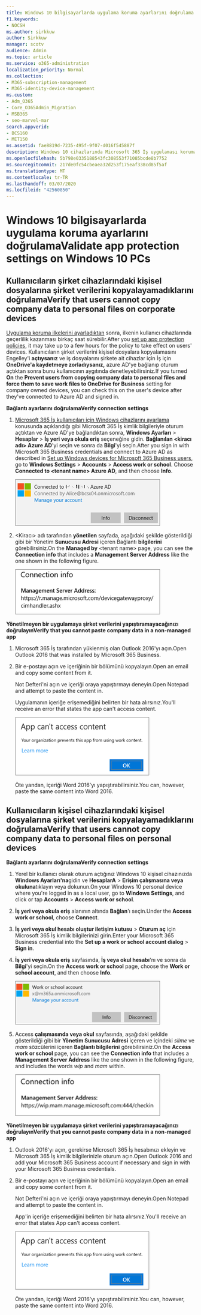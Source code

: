 ```yaml
---
title: Windows 10 bilgisayarlarda uygulama koruma ayarlarını doğrulama
f1.keywords:
- NOCSH
ms.author: sirkkuw
author: Sirkkuw
manager: scotv
audience: Admin
ms.topic: article
ms.service: o365-administration
localization_priority: Normal
ms.collection:
- M365-subscription-management
- M365-identity-device-management
ms.custom:
- Adm_O365
- Core_O365Admin_Migration
- MSB365
- seo-marvel-mar
search.appverid:
- BCS160
- MET150
ms.assetid: fae8819d-7235-495f-9f07-d016f545887f
description: Windows 10 cihazlarında Microsoft 365 İş uygulaması koruma ayarlarını doğrulayın ve kullanıcıların şirket verilerini kişisel dosyalara veya yönetilmeyen uygulamalara kopyalayamayacağını doğrulayın.
ms.openlocfilehash: 5b798e0335188543fc308553f71085bcde8b7752
ms.sourcegitcommit: 217de0fc54cbeaea32d253f175eaf338cd85f5af
ms.translationtype: MT
ms.contentlocale: tr-TR
ms.lasthandoff: 03/07/2020
ms.locfileid: "42560850"
---
```

# <a name="validate-app-protection-settings-on-windows-10-pcs"></a><span data-ttu-id="85e1e-103">Windows 10 bilgisayarlarda uygulama koruma ayarlarını doğrulama</span><span class="sxs-lookup"><span data-stu-id="85e1e-103">Validate app protection settings on Windows 10 PCs</span></span>

## <a name="verify-that-users-cannot-copy-company-data-to-personal-files-on-corporate-devices"></a><span data-ttu-id="85e1e-104">Kullanıcıların şirket cihazlarındaki kişisel dosyalarına şirket verilerini kopyalayamadıklarını doğrulama</span><span class="sxs-lookup"><span data-stu-id="85e1e-104">Verify that users cannot copy company data to personal files on corporate devices</span></span>

<span data-ttu-id="85e1e-105">[Uygulama koruma ilkelerini ayarladıktan](protection-settings-for-windows-10-devices.md) sonra, ilkenin kullanıcı cihazlarında geçerlilik kazanması birkaç saat sürebilir.</span><span class="sxs-lookup"><span data-stu-id="85e1e-105">After you [set up app protection policies](protection-settings-for-windows-10-devices.md), it may take up to a few hours for the policy to take effect on users' devices.</span></span> <span data-ttu-id="85e1e-106">Kullanıcıların şirket verilerini kişisel dosyalara kopyalamasını Engelley'i **açtıysanız** ve iş dosyalarını şirkete ait cihazlar için İş için **OneDrive'a kaydetmeye zorladıysanız,** azure AD'ye bağlanıp oturum açtıktan sonra bunu kullanıcının aygıtında denetleyebilirsiniz.</span><span class="sxs-lookup"><span data-stu-id="85e1e-106">If you turned **On** the **Prevent users from copying company data to personal files and force them to save work files to OneDrive for Business** setting for company owned devices, you can check this on the user's device after they've connected to Azure AD and signed in.</span></span> 
  
 <span data-ttu-id="85e1e-107">**Bağlantı ayarlarını doğrulama**</span><span class="sxs-lookup"><span data-stu-id="85e1e-107">**Verify connection settings**</span></span>
  
1. <span data-ttu-id="85e1e-p102">[Microsoft 365 İş kullanıcıları için Windows cihazlarını ayarlama](set-up-windows-devices.md) konusunda açıklandığı gibi Microsoft 365 İş kimlik bilgileriyle oturum açtıktan ve Azure AD'ye bağlandıktan sonra, **Windows Ayarları** \> **Hesaplar** \> **İş yeri veya okula eriş** seçeneğine gidin. **Bağlanılan \<kiracı adı\> Azure AD**'yi seçin ve sonra da **Bilgi**'yi seçin.</span><span class="sxs-lookup"><span data-stu-id="85e1e-p102">After you sign in with Microsoft 365 Business credentials and connect to Azure AD as described in [Set up Windows devices for Microsoft 365 Business users](set-up-windows-devices.md), go to **Windows Settings** \> **Accounts** \> **Access work or school**. Choose **Connected to \<tenant name\> Azure AD**, and then choose **Info**.</span></span>
    
    ![Click or tap Info on the Connected to Azure AD dialog.](../media/a36ede2b-d1a0-4d4e-8ea7-af39b4b63890.png)
  
2. <span data-ttu-id="85e1e-111">\<Kiracı\> adı tarafından **yönetilen** sayfada, aşağıdaki şekilde gösterildiği gibi bir Yönetim **Sunucusu Adresi** içeren Bağlantı **bilgilerini** görebilirsiniz.</span><span class="sxs-lookup"><span data-stu-id="85e1e-111">On the **Managed by** \<tenant name\> page, you can see the **Connection info** that includes a **Management Server Address** like the one shown in the following figure.</span></span> 
    
    ![Managed by page shows connection info of the device manager URL.](../media/47515a8e-2d0c-4bea-99f0-6b2545b88a11.png)
  
 <span data-ttu-id="85e1e-113">**Yönetilmeyen bir uygulamaya şirket verilerini yapıştıramayacağınızı doğrulayın**</span><span class="sxs-lookup"><span data-stu-id="85e1e-113">**Verify that you cannot paste company data in a non-managed app**</span></span>
  
1. <span data-ttu-id="85e1e-114">Microsoft 365 İş tarafından yüklenmiş olan Outlook 2016'yı açın.</span><span class="sxs-lookup"><span data-stu-id="85e1e-114">Open Outlook 2016 that was installed by Microsoft 365 Business.</span></span>
    
2. <span data-ttu-id="85e1e-115">Bir e-postayı açın ve içeriğinin bir bölümünü kopyalayın.</span><span class="sxs-lookup"><span data-stu-id="85e1e-115">Open an email and copy some content from it.</span></span>
    
    <span data-ttu-id="85e1e-116">Not Defteri'ni açın ve içeriği oraya yapıştırmayı deneyin.</span><span class="sxs-lookup"><span data-stu-id="85e1e-116">Open Notepad and attempt to paste the content in.</span></span>
    
    <span data-ttu-id="85e1e-117">Uygulamanın içeriğe erişemediğini belirten bir hata alırsınız.</span><span class="sxs-lookup"><span data-stu-id="85e1e-117">You'll receive an error that states the app can't access content.</span></span>
    
    ![A dialog that states app can't access content when you paste into an unmanaged app.](../media/5e82b154-cf2f-43c8-ae80-b45d8ad80e56.png)
  
    <span data-ttu-id="85e1e-119">Öte yandan, içeriği Word 2016'yı yapıştırabilirsiniz.</span><span class="sxs-lookup"><span data-stu-id="85e1e-119">You can, however, paste the same content into Word 2016.</span></span>
    
## <a name="verify-that-users-cannot-copy-company-data-to-personal-files-on-personal-devices"></a><span data-ttu-id="85e1e-120">Kullanıcıların kişisel cihazlarındaki kişisel dosyalarına şirket verilerini kopyalayamadıklarını doğrulama</span><span class="sxs-lookup"><span data-stu-id="85e1e-120">Verify that users cannot copy company data to personal files on personal devices</span></span>

 <span data-ttu-id="85e1e-121">**Bağlantı ayarlarını doğrulama**</span><span class="sxs-lookup"><span data-stu-id="85e1e-121">**Verify connection settings**</span></span>
  
1. <span data-ttu-id="85e1e-122">Yerel bir kullanıcı olarak oturum açtığınız Windows 10 kişisel cihazınızda **Windows Ayarları'na**gidin ve **HesaplarA** \> **Erişim çalışmasına veya okuluna**tıklayın veya dokunun.</span><span class="sxs-lookup"><span data-stu-id="85e1e-122">On your Windows 10 personal device where you're logged in as a local user, go to **Windows Settings**, and click or tap **Accounts** \> **Access work or school**.</span></span>
    
2. <span data-ttu-id="85e1e-123">**İş yeri veya okula eriş** alanının altında **Bağlan**'ı seçin.</span><span class="sxs-lookup"><span data-stu-id="85e1e-123">Under the **Access work or school**, choose **Connect**.</span></span>
    
3. <span data-ttu-id="85e1e-124">**İş yeri veya okul hesabı oluştur iletişim kutusu** \> **Oturum aç** için Microsoft 365 İş kimlik bilgilerinizi girin.</span><span class="sxs-lookup"><span data-stu-id="85e1e-124">Enter your Microsoft 365 Business credential into the **Set up a work or school account dialog** \> **Sign in**.</span></span>
    
4. <span data-ttu-id="85e1e-125">**İş yeri veya okula eriş** sayfasında, **İş veya okul hesabı**'nı ve sonra da **Bilgi**'yi seçin.</span><span class="sxs-lookup"><span data-stu-id="85e1e-125">On the **Access work or school** page, choose the **Work or school account**, and then choose **Info**.</span></span>
    
    ![İş veya okul hesabı iletişim kutusundaKi Bilgiler'i tıklatın veya dokunun.](../media/63bd8b32-cb32-4afa-8ce0-6070ac403abc.png)
  
5. <span data-ttu-id="85e1e-127">Access **çalışmasında veya okul** sayfasında, aşağıdaki şekilde gösterildiği gibi bir **Yönetim Sunucusu Adresi** içeren ve içindeki *silme* ve *mam* sözcülerini içeren **Bağlantı bilgilerini** görebilirsiniz.</span><span class="sxs-lookup"><span data-stu-id="85e1e-127">On the **Access work or school** page, you can see the **Connection info** that includes a **Management Server Address** like the one shown in the following figure, and includes the words  *wip*  and  *mam*  within.</span></span> 
    
    ![Managed by page shows connection info URL that includes the words mam and wpi.](../media/abd4eaf4-44fa-4538-a3e8-1e0d331dfe1e.png)
  
 <span data-ttu-id="85e1e-129">**Yönetilmeyen bir uygulamaya şirket verilerini yapıştıramayacağınızı doğrulayın**</span><span class="sxs-lookup"><span data-stu-id="85e1e-129">**Verify that you cannot paste company data in a non-managed app**</span></span>
  
1. <span data-ttu-id="85e1e-130">Outlook 2016'yı açın, gerekirse Microsoft 365 İş hesabınızı ekleyin ve Microsoft 365 İş kimlik bilgilerinizle oturum açın.</span><span class="sxs-lookup"><span data-stu-id="85e1e-130">Open Outlook 2016 and add your Microsoft 365 Business account if necessary and sign in with your Microsoft 365 Business credentials.</span></span>
    
2. <span data-ttu-id="85e1e-131">Bir e-postayı açın ve içeriğinin bir bölümünü kopyalayın.</span><span class="sxs-lookup"><span data-stu-id="85e1e-131">Open an email and copy some content from it.</span></span>
    
    <span data-ttu-id="85e1e-132">Not Defteri'ni açın ve içeriği oraya yapıştırmayı deneyin.</span><span class="sxs-lookup"><span data-stu-id="85e1e-132">Open Notepad and attempt to paste the content in.</span></span>
    
    <span data-ttu-id="85e1e-133">App'in içeriğe erişemediğini belirten bir hata alırsınız.</span><span class="sxs-lookup"><span data-stu-id="85e1e-133">You'll receive an error that states App can't access content.</span></span>
    
    ![A dialog that states app can't access content when you paste into an unmanaged app.](../media/5e82b154-cf2f-43c8-ae80-b45d8ad80e56.png)
  
    <span data-ttu-id="85e1e-135">Öte yandan, içeriği Word 2016'yı yapıştırabilirsiniz.</span><span class="sxs-lookup"><span data-stu-id="85e1e-135">You can, however, paste the same content into Word 2016.</span></span>
    


